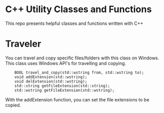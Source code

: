 # C++ Utility Classes and Functions
This repo presents helpful classes and functions written with C++

# Traveler
You can travel and copy specific files/folders with this class on Windows. This class uses Windows API's for travelling and copying.
```
	BOOL travel_and_copy(std::wstring from, std::wstring to);
	void addExtension(std::wstring);
	void delExtension(std::wstring);
	std::string getFileExtension(std::string);
	std::wstring getFileExtension(std::wstring);
```
With the addExtension function, you can set the file extensions to be copied.
